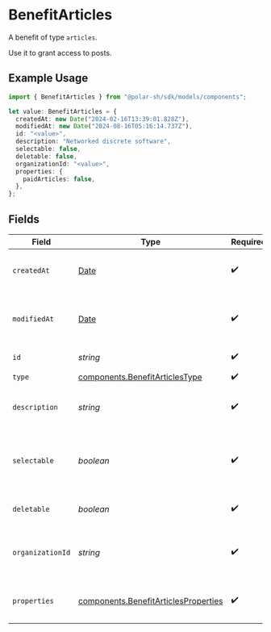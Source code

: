 # BenefitArticles

A benefit of type `articles`.

Use it to grant access to posts.

## Example Usage

```typescript
import { BenefitArticles } from "@polar-sh/sdk/models/components";

let value: BenefitArticles = {
  createdAt: new Date("2024-02-16T13:39:01.828Z"),
  modifiedAt: new Date("2024-08-16T05:16:14.737Z"),
  id: "<value>",
  description: "Networked discrete software",
  selectable: false,
  deletable: false,
  organizationId: "<value>",
  properties: {
    paidArticles: false,
  },
};
```

## Fields

| Field                                                                                         | Type                                                                                          | Required                                                                                      | Description                                                                                   |
| --------------------------------------------------------------------------------------------- | --------------------------------------------------------------------------------------------- | --------------------------------------------------------------------------------------------- | --------------------------------------------------------------------------------------------- |
| `createdAt`                                                                                   | [Date](https://developer.mozilla.org/en-US/docs/Web/JavaScript/Reference/Global_Objects/Date) | :heavy_check_mark:                                                                            | Creation timestamp of the object.                                                             |
| `modifiedAt`                                                                                  | [Date](https://developer.mozilla.org/en-US/docs/Web/JavaScript/Reference/Global_Objects/Date) | :heavy_check_mark:                                                                            | Last modification timestamp of the object.                                                    |
| `id`                                                                                          | *string*                                                                                      | :heavy_check_mark:                                                                            | The ID of the benefit.                                                                        |
| `type`                                                                                        | [components.BenefitArticlesType](../../models/components/benefitarticlestype.md)              | :heavy_check_mark:                                                                            | N/A                                                                                           |
| `description`                                                                                 | *string*                                                                                      | :heavy_check_mark:                                                                            | The description of the benefit.                                                               |
| `selectable`                                                                                  | *boolean*                                                                                     | :heavy_check_mark:                                                                            | Whether the benefit is selectable when creating a product.                                    |
| `deletable`                                                                                   | *boolean*                                                                                     | :heavy_check_mark:                                                                            | Whether the benefit is deletable.                                                             |
| `organizationId`                                                                              | *string*                                                                                      | :heavy_check_mark:                                                                            | The ID of the organization owning the benefit.                                                |
| `properties`                                                                                  | [components.BenefitArticlesProperties](../../models/components/benefitarticlesproperties.md)  | :heavy_check_mark:                                                                            | Properties for a benefit of type `articles`.                                                  |